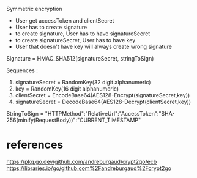 Symmetric encryption

- User get accessToken and clientSecret 
- User has to create signature 
- to create signature, User has to have signatureSecret
- to create signatureSecret, User has to have key 
- User that doesn't have key will always create wrong signature 

Signature = HMAC_SHA512(signatureSecret, stringToSign)

Sequences : 
1. signatureSecret = RandomKey(32 digit alphanumeric)
2. key = RandomKey(16 digit alphanumeric)
3. clientSecret = EncodeBase64(AES128-Encrypt(signatureSecret,key))
4. signatureSecret = DecodeBase64(AES128-Decrypt(clientSecret,key))


StringToSign    = "HTTPMethod":"RelativeUrl":"AccessToken":"SHA-256(minify(RequestBody))":"CURRENT_TIMESTAMP"


# references 
https://pkg.go.dev/github.com/andreburgaud/crypt2go/ecb
https://libraries.io/go/github.com%2Fandreburgaud%2Fcrypt2go
